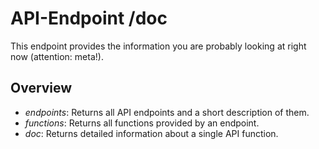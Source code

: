 # API-Endpoint /doc

This endpoint provides the information you are probably looking at right now (attention: meta!).

## Overview
*   *endpoints*: Returns all API endpoints and a short description of them.
*	*functions*: Returns all functions provided by an endpoint.
*	*doc*: Returns detailed information about a single API function.